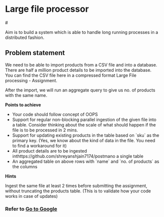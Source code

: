 
<h1>Large file processor</h1>
#
<p >Aim is to build a system which is able to handle long running processes in a distributed fashion.</p>
<h2> Problem statement</h2>

<p>We need to be able to import products from a CSV file and into a database. There are half a million product details to be imported into the database. You can find the CSV file here in a compressed format Large File processing - Assignment.

After the import, we will run an aggregate query to give us no. of products with the same name.</p>
<p><b>Points to achieve</b></p>
<ul>
<li>Your code should follow concept of OOPS
<li>Support for regular non-blocking parallel ingestion of the given file into a table. Consider thinking about the scale of what should happen if the file is to be processed in 2 mins.
<li>Support for updating existing products in the table based on `sku` as the primary key. (Yes, we know about the kind of data in the file. You need to find a workaround for it)
<li>All product details are to be ingested inthttps://github.com/shreyanshjain7174/postmano a single table
<li>An aggregated table on above rows with `name` and `no. of products` as the columns
</ul>

<p><b>Hints</b></p>
<p>Ingest the same file at least 2 times before submitting the assignment, without truncating the products table. 
(This is to validate how your code works in case of updates)</p>

<h3> Refer to <a href="https://github.com/shreyanshjain7174/postman/edit/gh-pages/Readme.md" class="btn btn-primary">Go to Google</a></h3>
  
